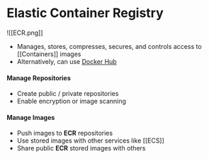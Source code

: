 # Elastic Container Registry
![[ECR.png]]
- Manages, stores, compresses, secures, and controls access to [[Containers]] images
- Alternatively, can use [Docker Hub](https://hub.docker.com/)

#### Manage Repositories
- Create public / private repositories
- Enable encryption or image scanning

#### Manage Images
- Push images to **ECR** repositories
- Use stored images with other services like [[ECS]]
- Share public **ECR** stored images with others
